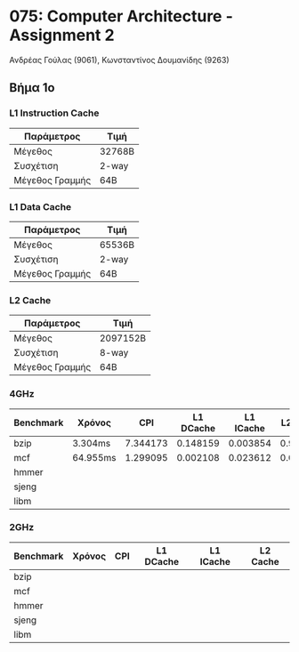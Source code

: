 # 075: Computer Architecture - Assignment 2

Ανδρέας Γούλας (9061), Κωνσταντίνος Δουμανίδης (9263)

## Βήμα 1ο

### L1 Instruction Cache

Παράμετρος     |Τιμή
---------------|------
Μέγεθος        |32768B
Συσχέτιση      |2-way
Μέγεθος Γραμμής|64B

### L1 Data Cache

Παράμετρος     |Τιμή
---------------|------
Μέγεθος        |65536B
Συσχέτιση      |2-way
Μέγεθος Γραμμής|64B

### L2 Cache

Παράμετρος     |Τιμή
---------------|--------
Μέγεθος        |2097152B
Συσχέτιση      |8-way
Μέγεθος Γραμμής|64B

### 4GHz

Benchmark|Χρόνος  |CPI     |L1 DCache|L1 ICache|L2 Cache
---------|--------|--------|---------|---------|--------
bzip     |3.304ms |7.344173|0.148159 |0.003854 |0.998901
mcf      |64.955ms|1.299095|0.002108 |0.023612 |0.055046
hmmer    |
sjeng    |
libm     |

### 2GHz

Benchmark|Χρόνος |CPI     |L1 DCache|L1 ICache|L2 Cache
---------|-------|--------|---------|---------|--------
bzip     |
mcf      |
hmmer    |
sjeng    |
libm     |
